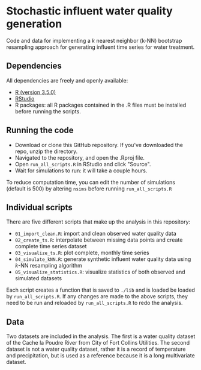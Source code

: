 # Stochastic influent water quality generation
Code and data for implementing a *k* nearest neighbor (k-NN) bootstrap resampling approach for generating influent time series for water treatment.

## Dependencies
All dependencies are freely and openly available:

- [R (version 3.5.0)](https://cran.r-project.org/src/base/R-3/)
- [RStudio](https://www.rstudio.com/products/rstudio/download/#download)
- R packages: all R packages contained in the .R files must be installed before running the scripts.

## Running the code
- Download or clone this GitHub repository. If you've downloaded the repo, unzip the directory.
- Navigated to the repository, and open the .Rproj file.
- Open `run_all_scripts.R` in RStudio and click "Source".
- Wait for simulations to run: it will take a couple hours.

To reduce computation time, you can edit the number of simulations (default is 500) by altering `nsims` before running `run_all_scripts.R`

## Individual scripts
There are five different scripts that make up the analysis in this repository:

- `01_import_clean.R`: import and clean observed water quality data
- `02_create_ts.R`: interpolate between missing data points and create complete time series dataset
- `03_visualize_ts.R`: plot complete, monthly time series
- `04_simulate_kNN.R`: generate synthetic influent water quality data using *k*-NN resampling algorithm
- `05_visualize_statistics.R`: visualize statistics of both observed and simulated datasets

Each script creates a function that is saved to `./lib` and is loaded be loaded by `run_all_scripts.R`. If any changes are made to the above scripts, they need to be run and reloaded by `run_all_scripts.R` to redo the analysis.

## Data
Two datasets are included in the analysis. The first is a water quality dataset of the Cache la Poudre River from City of Fort Collins Utilities. The second dataset is not a water quality dataset, rather it is a record of temperature and precipitation, but is used as a reference because it is a long multivariate dataset.  
